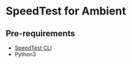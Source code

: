 # SpeedTest for Ambient

## Pre-requirements

- [SpeedTest CLI](https://www.speedtest.net/ja/apps/cli)
- Python3
